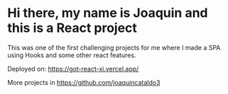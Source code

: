 # Hi there, my name is Joaquin and this is a React project

This was one of the first challenging projects for me where I made a SPA using Hooks and some other react features.

Deployed on: https://got-react-xi.vercel.app/

More projects in https://github.com/joaquincataldo3
